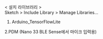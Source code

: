 < 설치 라이브러리 >   
Sketch > Include Library > Manage Libraries...

1. Arduino_TensorFlowLite

2.PDM (Nano 33 BLE Sense에서 마이크 입력용)
